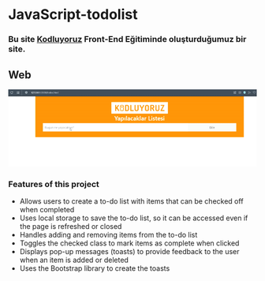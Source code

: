 # JavaScript-todolist
###	Bu site [Kodluyoruz](https://www.kodluyoruz.org/)  Front-End Eğitiminde oluşturduğumuz bir site.
## Web
![Web](assets/todo-list.gif)
### Features of this project
- Allows users to create a to-do list with items that can be checked off when completed
- Uses local storage to save the to-do list, so it can be accessed even if the page is refreshed or closed
- Handles adding and removing items from the to-do list
- Toggles the checked class to mark items as complete when clicked
- Displays pop-up messages (toasts) to provide feedback to the user when an item is added or deleted
- Uses the Bootstrap library to create the toasts
